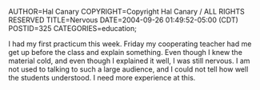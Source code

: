 AUTHOR=Hal Canary
COPYRIGHT=Copyright Hal Canary / ALL RIGHTS RESERVED
TITLE=Nervous
DATE=2004-09-26 01:49:52-05:00 (CDT)
POSTID=325
CATEGORIES=education;

I had my first practicum this week. Friday my cooperating teacher had me get up before the class and explain something. Even though I knew the material cold, and even though I explained it well, I was still nervous. I am not used to talking to such a large audience, and I could not tell how well the students understood. I need more experience at this.
